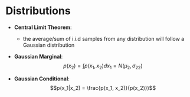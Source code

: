 # Distributions

* **Central Limit Theorem**:
  - the average/sum of i.i.d samples from any distribution will follow a Gaussian distribution

* **Gaussian Marginal**:
  $$p(x_2) = \int p(x_1, x_2) dx_1 = N(\mu_2, \sigma_{22})$$

* **Gaussian Conditional**:
  $$p(x_1|x_2) = \frac{p(x_1, x_2)}{p(x_2)})$$